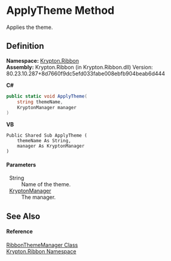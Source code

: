 # ApplyTheme Method


Applies the theme.



## Definition
**Namespace:** <a href="1e9bc734-cff9-e9b8-f013-94cdac669794.md">Krypton.Ribbon</a>  
**Assembly:** Krypton.Ribbon (in Krypton.Ribbon.dll) Version: 80.23.10.287+8d7660f9dc5efd033fabe008ebfb904beab6d444

**C#**
``` C#
public static void ApplyTheme(
	string themeName,
	KryptonManager manager
)
```
**VB**
``` VB
Public Shared Sub ApplyTheme ( 
	themeName As String,
	manager As KryptonManager
)
```



#### Parameters
<dl><dt>  String</dt><dd>Name of the theme.</dd><dt>  <a href="fd000c89-b24b-9dde-c880-bccf31b10060.md">KryptonManager</a></dt><dd>The manager.</dd></dl>

## See Also


#### Reference
<a href="7f4727b0-6564-3556-210e-c82c0af896f8.md">RibbonThemeManager Class</a>  
<a href="1e9bc734-cff9-e9b8-f013-94cdac669794.md">Krypton.Ribbon Namespace</a>  
